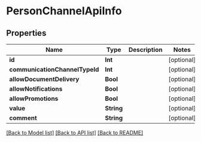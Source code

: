 # PersonChannelApiInfo

## Properties
Name | Type | Description | Notes
------------ | ------------- | ------------- | -------------
**id** | **Int** |  | [optional] 
**communicationChannelTypeId** | **Int** |  | [optional] 
**allowDocumentDelivery** | **Bool** |  | [optional] 
**allowNotifications** | **Bool** |  | [optional] 
**allowPromotions** | **Bool** |  | [optional] 
**value** | **String** |  | [optional] 
**comment** | **String** |  | [optional] 

[[Back to Model list]](../README.md#documentation-for-models) [[Back to API list]](../README.md#documentation-for-api-endpoints) [[Back to README]](../README.md)


